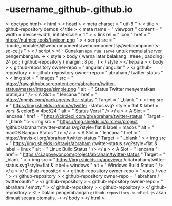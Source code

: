 # -username_github-.github.io
&lt;! doctype html> &lt; html > &lt; head >   &lt; meta  charset = " utf-8 " >   &lt; title > github-repository demos &lt;/ title >   &lt; meta  name = " viewport "  content = " width = device-width, initial-scale = 1 " >   &lt; link  rel = " icon "  href = " https://nutmeg.tools/favicon.png " >    &lt; script  src = " ./node_modules/@webcomponents/webcomponentsjs/webcomponents-sd-ce.js " > &lt; / script >    &lt;! - Gunakan `npm run serve` untuk memulai server pengembangan. ->    &lt; style >     body {       warna latar belakang : #eee ;       padding : 24 px ;     }     github-repository {       margin : 8 px ;     }   &lt; / style > &lt;/ kepala > &lt; body >   &lt; github-repository  owner-repo = " angular / angular " > &lt;/ github-repository >    &lt; github-repository  owner-repo = " abraham / twitter-status " >     &lt; img  slot = " images "  src = " https://raw.githubusercontent.com/abraham/twitter-status/master/images/simple.png "  alt = " Status Twitter menyematkan pratinjau " />     &lt; A  Slot = " lencana "  href = " https://npmjs.com/package/twitter-status "  Target = " _blank " > &lt; img  src = " https://img.shields.io/npm/v/twitter -status.svg? style = flat &amp; label = versi &amp; colorB = 4bc524 "  alt = " Status Versi " /> &lt;/ a >     &lt; A  Slot = " lencana "  href = " https://circleci.com/gh/abraham/twitter-status "  Target = " _blank " > &lt; img  src = " https://img.shields.io/circleci/project /github/abraham/twitter-status.svg?style=flat &amp; label = macos "  alt = " macOS Bangun Status " /> &lt;/ a >     &lt; A  Slot = " lencana "  href = " https://travis-ci.org/abraham/twitter-status "  Target = " _blank " > &lt; img  src = " https://img.shields.io/travis/abraham /twitter-status.svg?style=flat &amp; label = linux "  alt = " Linux Build Status " /> &lt;/ a >     &lt; A  Slot = " lencana "  href = " https://ci.appveyor.com/project/abraham/twitter-status "  Target = " _blank " > &lt; img  src = " https://img.shields.io/appveyor /ci/abraham/twitter-status.svg?style=flat &amp; label = windows "  alt = " Windows Build Status " /> &lt;/ a >   &lt;/ Github-repositori >    &lt; github-repository  owner-repo = " vuejs / vue " > &lt;/ github-repository >    &lt; github-repository  owner-repo = " abraham / twitteroauth " > &lt;/ github-repository >    &lt; github-repository  owner-repo = " abraham / empty " > &lt;/ github-repository >    &lt; github-repository > &lt;/ github-repository >    &lt;! - Dalam pengembangan `github-repository.bundled.js` akan dimuat secara otomatis. -> &lt;/ body > &lt;/ html >
